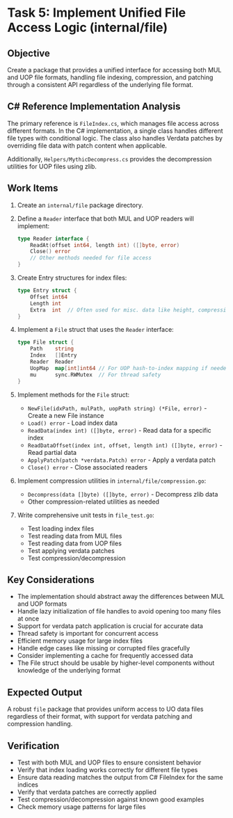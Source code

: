 # Task 5: Implement Unified File Access Logic (internal/file)

## Objective
Create a package that provides a unified interface for accessing both MUL and UOP file formats, handling file indexing, compression, and patching through a consistent API regardless of the underlying file format.

## C# Reference Implementation Analysis
The primary reference is `FileIndex.cs`, which manages file access across different formats. In the C# implementation, a single class handles different file types with conditional logic. The class also handles Verdata patches by overriding file data with patch content when applicable.

Additionally, `Helpers/MythicDecompress.cs` provides the decompression utilities for UOP files using zlib.

## Work Items
1. Create an `internal/file` package directory.
2. Define a `Reader` interface that both MUL and UOP readers will implement:
   ```go
   type Reader interface {
       ReadAt(offset int64, length int) ([]byte, error)
       Close() error
       // Other methods needed for file access
   }
   ```

3. Create Entry structures for index files:
   ```go
   type Entry struct {
       Offset int64
       Length int
       Extra  int  // Often used for misc. data like height, compression flags, etc.
   }
   ```

4. Implement a `File` struct that uses the `Reader` interface:
   ```go
   type File struct {
       Path    string
       Index   []Entry
       Reader  Reader
       UopMap  map[int]int64 // For UOP hash-to-index mapping if needed
       mu      sync.RWMutex  // For thread safety
   }
   ```

5. Implement methods for the `File` struct:
   - `NewFile(idxPath, mulPath, uopPath string) (*File, error)` - Create a new File instance
   - `Load() error` - Load index data
   - `ReadData(index int) ([]byte, error)` - Read data for a specific index
   - `ReadDataOffset(index int, offset, length int) ([]byte, error)` - Read partial data
   - `ApplyPatch(patch *verdata.Patch) error` - Apply a verdata patch
   - `Close() error` - Close associated readers

6. Implement compression utilities in `internal/file/compression.go`:
   - `Decompress(data []byte) ([]byte, error)` - Decompress zlib data
   - Other compression-related utilities as needed

7. Write comprehensive unit tests in `file_test.go`:
   - Test loading index files
   - Test reading data from MUL files
   - Test reading data from UOP files
   - Test applying verdata patches
   - Test compression/decompression

## Key Considerations
- The implementation should abstract away the differences between MUL and UOP formats
- Handle lazy initialization of file handles to avoid opening too many files at once
- Support for verdata patch application is crucial for accurate data
- Thread safety is important for concurrent access
- Efficient memory usage for large index files
- Handle edge cases like missing or corrupted files gracefully
- Consider implementing a cache for frequently accessed data
- The File struct should be usable by higher-level components without knowledge of the underlying format

## Expected Output
A robust `file` package that provides uniform access to UO data files regardless of their format, with support for verdata patching and compression handling.

## Verification
- Test with both MUL and UOP files to ensure consistent behavior
- Verify that index loading works correctly for different file types
- Ensure data reading matches the output from C# FileIndex for the same indices
- Verify that verdata patches are correctly applied
- Test compression/decompression against known good examples
- Check memory usage patterns for large files
